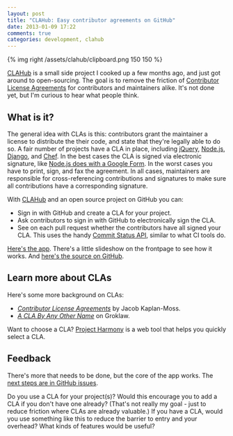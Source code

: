 ```yaml
---
layout: post
title: "CLAHub: Easy contributor agreements on GitHub"
date: 2013-01-09 17:22
comments: true
categories: development, clahub
---
```


{% img right /assets/clahub/clipboard.png 150 150 %}

[CLAHub](http://clahub.herokuapp.com) is a small side project I cooked up a few
months ago, and just got around to open-sourcing.  The goal is to remove the
friction of [Contributor License Agreements](http://en.wikipedia.org/wiki/Contributor_License_Agreement)
for contributors and maintainers alike.  It's not done yet, but I'm curious to
hear what people think.

What is it?
-----------

The general idea with CLAs is this: contributors grant the maintainer a license
to distribute the their code, and state that they're legally able to do so.  A
fair number of projects have a CLA in place, including
[jQuery](http://jquery.github.com/cla.html),
[Node.js](http://nodejs.org/cla.html),
[Django](https://www.djangoproject.com/foundation/cla/), and
[Chef](http://wiki.opscode.com/display/chef/How+to+Contribute).  In the best
cases the CLA is signed via electronic signature, like
[Node.js does with a Google Form](http://nodejs.org/cla.html).  In the worst
cases you have to print, sign, and fax the agreement.  In all cases,
maintainers are responsible for cross-referencing contributions and signatures
to make sure all contributions have a corresponding signature.

With [CLAHub](http://clahub.herokuapp.com) and an open source project on GitHub
you can:

* Sign in with GitHub and create a CLA for your project.
* Ask contributors to sign in with GitHub to electronically sign the CLA.
* See on each pull request whether the contributors have all signed your CLA.
  This uses the handy [Commit Status API](https://github.com/blog/1227-commit-status-api),
  similar to what CI tools do.

[Here's the app](http://clahub.herokuapp.com/).  There's a little slideshow on
the frontpage to see how it works.  And [here's the source on GitHub](https://github.com/jasonm/clahub).

Learn more about CLAs
---------------------

Here's some more background on CLAs:

* [_Contributor License Agreements_](http://jacobian.org/writing/contributor-license-agreements/) by Jacob Kaplan-Moss.
* [_A CLA By Any Other Name_](http://www.groklaw.net/article.php?story=20110524120303815) on Groklaw.

Want to choose a CLA?  [Project Harmony](http://www.harmonyagreements.org/) is a web tool that helps you quickly select a CLA.

Feedback
-----------

There's more that needs to be done, but the core of the app works.
The [next steps are in GitHub issues](https://github.com/jasonm/clahub/issues).

Do you use a CLA for your project(s)?  Would this encourage you to add a CLA if
you don't have one already?  (That's not really my goal - just to reduce
friction where CLAs are already valuable.)  If you have a CLA, would you use
something like this to reduce the barrier to entry and your overhead?  What
kinds of features would be useful?
